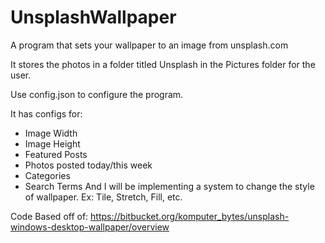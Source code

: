 # UnsplashWallpaper
A program that sets your wallpaper to an image from unsplash.com

It stores the photos in a folder titled Unsplash in the Pictures folder for the user.

Use config.json to configure the program.

It has configs for:
* Image Width
* Image Height
* Featured Posts
* Photos posted today/this week
* Categories
* Search Terms
And I will be implementing a system to change the style of wallpaper. Ex: Tile, Stretch, Fill, etc.

Code Based off of: https://bitbucket.org/komputer_bytes/unsplash-windows-desktop-wallpaper/overview

